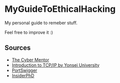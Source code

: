 # MyGuideToEthicalHacking

My personal guide to remeber stuff.

Feel free to improve it :)

## Sources

- [The Cyber Mentor](https://www.youtube.com/@TCMSecurityAcademy)
- [Introduction to TCP/IP by Yonsei University](https://www.coursera.org/learn/tcpip)
- [PortSwigger](https://portswigger.net/)
- [InsiderPhD](https://www.youtube.com/c/InsiderPhD)
